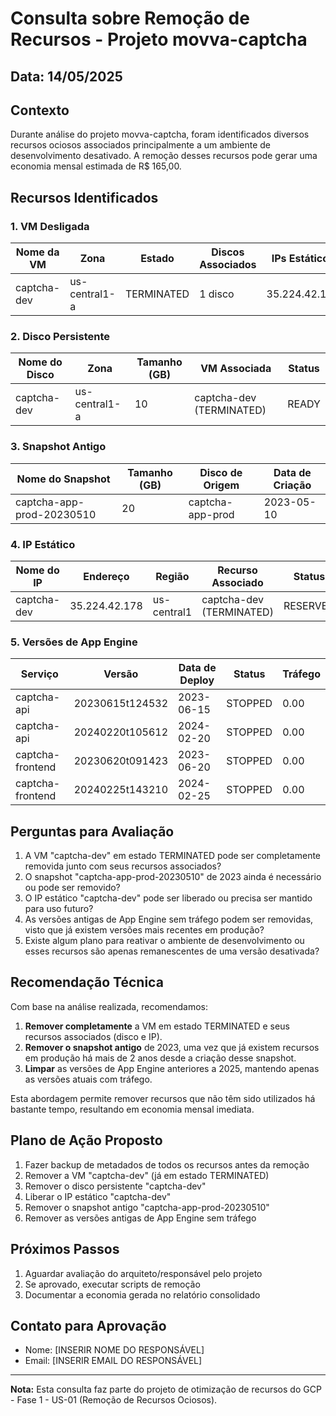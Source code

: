 # Consulta sobre Remoção de Recursos - Projeto movva-captcha

## Data: 14/05/2025

## Contexto
Durante análise do projeto movva-captcha, foram identificados diversos recursos ociosos associados principalmente a um ambiente de desenvolvimento desativado. A remoção desses recursos pode gerar uma economia mensal estimada de R$ 165,00.

## Recursos Identificados

### 1. VM Desligada
| Nome da VM | Zona | Estado | Discos Associados | IPs Estáticos |
|------------|------|--------|-------------------|---------------|
| captcha-dev | us-central1-a | TERMINATED | 1 disco | 35.224.42.178 |

### 2. Disco Persistente
| Nome do Disco | Zona | Tamanho (GB) | VM Associada | Status |
|---------------|------|--------------|--------------|--------|
| captcha-dev | us-central1-a | 10 | captcha-dev (TERMINATED) | READY |

### 3. Snapshot Antigo
| Nome do Snapshot | Tamanho (GB) | Disco de Origem | Data de Criação |
|------------------|--------------|-----------------|-----------------|
| captcha-app-prod-20230510 | 20 | captcha-app-prod | 2023-05-10 |

### 4. IP Estático
| Nome do IP | Endereço | Região | Recurso Associado | Status |
|------------|----------|--------|-------------------|--------|
| captcha-dev | 35.224.42.178 | us-central1 | captcha-dev (TERMINATED) | RESERVED |

### 5. Versões de App Engine
| Serviço | Versão | Data de Deploy | Status | Tráfego |
|---------|--------|----------------|--------|---------|
| captcha-api | 20230615t124532 | 2023-06-15 | STOPPED | 0.00 |
| captcha-api | 20240220t105612 | 2024-02-20 | STOPPED | 0.00 |
| captcha-frontend | 20230620t091423 | 2023-06-20 | STOPPED | 0.00 |
| captcha-frontend | 20240225t143210 | 2024-02-25 | STOPPED | 0.00 |

## Perguntas para Avaliação

1. A VM "captcha-dev" em estado TERMINATED pode ser completamente removida junto com seus recursos associados?
2. O snapshot "captcha-app-prod-20230510" de 2023 ainda é necessário ou pode ser removido?
3. O IP estático "captcha-dev" pode ser liberado ou precisa ser mantido para uso futuro?
4. As versões antigas de App Engine sem tráfego podem ser removidas, visto que já existem versões mais recentes em produção?
5. Existe algum plano para reativar o ambiente de desenvolvimento ou esses recursos são apenas remanescentes de uma versão desativada?

## Recomendação Técnica

Com base na análise realizada, recomendamos:

1. **Remover completamente** a VM em estado TERMINATED e seus recursos associados (disco e IP).
2. **Remover o snapshot antigo** de 2023, uma vez que já existem recursos em produção há mais de 2 anos desde a criação desse snapshot.
3. **Limpar** as versões de App Engine anteriores a 2025, mantendo apenas as versões atuais com tráfego.

Esta abordagem permite remover recursos que não têm sido utilizados há bastante tempo, resultando em economia mensal imediata.

## Plano de Ação Proposto

1. Fazer backup de metadados de todos os recursos antes da remoção
2. Remover a VM "captcha-dev" (já em estado TERMINATED)
3. Remover o disco persistente "captcha-dev"
4. Liberar o IP estático "captcha-dev"
5. Remover o snapshot antigo "captcha-app-prod-20230510"
6. Remover as versões antigas de App Engine sem tráfego

## Próximos Passos

1. Aguardar avaliação do arquiteto/responsável pelo projeto
2. Se aprovado, executar scripts de remoção
3. Documentar a economia gerada no relatório consolidado

## Contato para Aprovação

- Nome: [INSERIR NOME DO RESPONSÁVEL]
- Email: [INSERIR EMAIL DO RESPONSÁVEL]

---

**Nota:** Esta consulta faz parte do projeto de otimização de recursos do GCP - Fase 1 - US-01 (Remoção de Recursos Ociosos).

